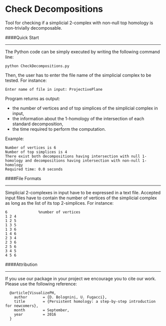 # Check Decompositions
Tool for checking if a simplicial 2-complex with non-null top homology is non-trivially decomposable.

####Quick Start
***

The Python code can be simply executed by writing the following command line:

```
python CheckDecompositions.py
```

Then, the user has to enter the file name of the simplicial complex to be tested. For instance: 

```
Enter name of file in input: ProjectivePlane
```

Program returns as output:
* the number of vertices and of top simplices of the simplicial complex in input, 
* the information about the 1-homology of the intersection of each standard decomposition,
* the time required to perform the computation.

Example:

```
Number of vertices is 6
Number of top simplices is 4
There exist both decompositions having intersection with null 1-homology and decompositions having intersection with non-null 1-homology
Required time: 0.0 seconds
```


####File Formats
***

Simplicial 2-complexes in input have to be expressed in a text file.
Accepted input files have to contain the number of vertices of the simplicial complex as long as the list of its top 2-simplices.  For instance:


```
6              %number of vertices 
1 2 4
1 2 5
1 3 5
1 3 6
1 4 6
2 3 4
2 3 6
2 5 6
3 4 5
4 5 6
```


####Attribution
***

If you use our package in your project we encourage you to cite our work.
Please use the following reference:

```
  @article{VisualizePH,
    author       = {D. Bolognini, U. Fugacci},
    title        = {Persistent homology: a step-by-step introduction for newcomers},
    month        = September,
    year         = 2016
  }
```
